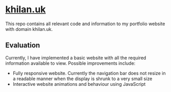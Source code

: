 # [khilan.uk](khilan.uk)
This repo contains all relevant code and information to my portfolio website with domain khilan.uk.

## Evaluation ##
Currently, I have implemented a basic website with all the required information available to view.
Possible improvements include:
  * Fully responsive website. Currently the navigation bar does not resize in a readable manner when the display is shrunk to a very small size
  * Interactive website animations and behaviour using JavaScript
